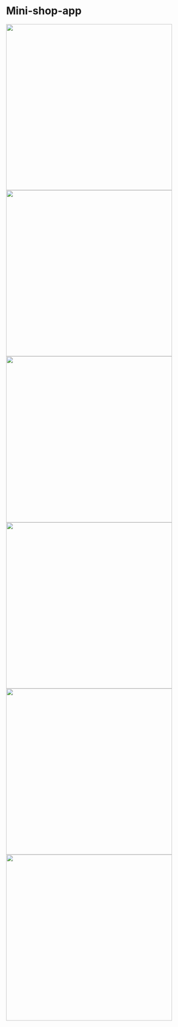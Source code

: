 # Mini-shop-app


<p float="left">
<img src="https://user-images.githubusercontent.com/34707669/100339302-5e87bb00-2fe2-11eb-81fa-a3d1d1fe681b.png" height="450">
<img src="https://user-images.githubusercontent.com/34707669/100339311-60517e80-2fe2-11eb-8859-452c997778fc.png" height="450">
<img src="https://user-images.githubusercontent.com/34707669/100339289-5c256100-2fe2-11eb-9c67-d7dc43796614.png" height="450">
<img src="https://user-images.githubusercontent.com/34707669/100339294-5d568e00-2fe2-11eb-9e83-703c30231579.png" height="450">
<img src="https://user-images.githubusercontent.com/34707669/100339297-5def2480-2fe2-11eb-90f5-40aa6b0ccab5.png" height="450">
<img src="https://user-images.githubusercontent.com/34707669/100339301-5e87bb00-2fe2-11eb-8fc3-6b53ff7969b8.png" height="450">


</p>

